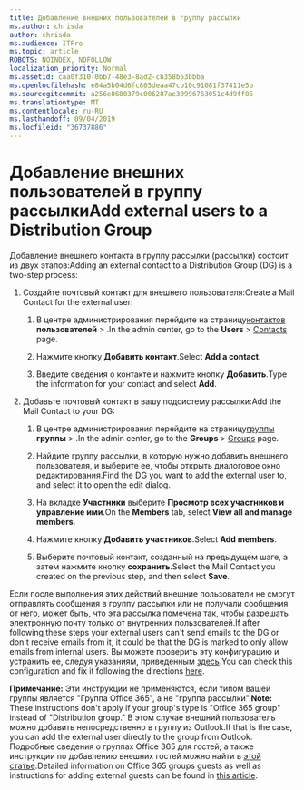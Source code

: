 ```yaml
---
title: Добавление внешних пользователей в группу рассылки
ms.author: chrisda
author: chrisda
ms.audience: ITPro
ms.topic: article
ROBOTS: NOINDEX, NOFOLLOW
localization_priority: Normal
ms.assetid: caa0f310-0bb7-48e3-8ad2-cb358b53bbba
ms.openlocfilehash: e84a5b04d6fc805deaa47cb10c91081f37411e5b
ms.sourcegitcommit: a256e8680379c006287ae30996763051c4d9ff85
ms.translationtype: MT
ms.contentlocale: ru-RU
ms.lasthandoff: 09/04/2019
ms.locfileid: "36737886"
---
```

# <a name="add-external-users-to-a-distribution-group"></a><span data-ttu-id="fdf28-102">Добавление внешних пользователей в группу рассылки</span><span class="sxs-lookup"><span data-stu-id="fdf28-102">Add external users to a Distribution Group</span></span>

<span data-ttu-id="fdf28-103">Добавление внешнего контакта в группу рассылки (рассылки) состоит из двух этапов:</span><span class="sxs-lookup"><span data-stu-id="fdf28-103">Adding an external contact to a Distribution Group (DG) is a two-step process:</span></span>
  
1. <span data-ttu-id="fdf28-104">Создайте почтовый контакт для внешнего пользователя:</span><span class="sxs-lookup"><span data-stu-id="fdf28-104">Create a Mail Contact for the external user:</span></span>
    
    1. <span data-ttu-id="fdf28-105">В центре администрирования перейдите на страницу[контактов](https://admin.microsoft.com/adminportal/home#/Contact) **пользователей** > .</span><span class="sxs-lookup"><span data-stu-id="fdf28-105">In the admin center, go to the **Users** > [Contacts](https://admin.microsoft.com/adminportal/home#/Contact) page.</span></span> 
    
    2. <span data-ttu-id="fdf28-106">Нажмите кнопку **Добавить контакт**.</span><span class="sxs-lookup"><span data-stu-id="fdf28-106">Select **Add a contact**.</span></span>
    
    3. <span data-ttu-id="fdf28-107">Введите сведения о контакте и нажмите кнопку **Добавить**.</span><span class="sxs-lookup"><span data-stu-id="fdf28-107">Type the information for your contact and select **Add**.</span></span>
    
2. <span data-ttu-id="fdf28-108">Добавьте почтовый контакт в вашу подсистему рассылки:</span><span class="sxs-lookup"><span data-stu-id="fdf28-108">Add the Mail Contact to your DG:</span></span>
    
    1. <span data-ttu-id="fdf28-109">В центре администрирования перейдите на страницу[группы](https://admin.microsoft.com/adminportal/home#/groups) **группы** > .</span><span class="sxs-lookup"><span data-stu-id="fdf28-109">In the admin center, go to the **Groups** > [Groups](https://admin.microsoft.com/adminportal/home#/groups) page.</span></span> 
    
    2. <span data-ttu-id="fdf28-110">Найдите группу рассылки, в которую нужно добавить внешнего пользователя, и выберите ее, чтобы открыть диалоговое окно редактирования.</span><span class="sxs-lookup"><span data-stu-id="fdf28-110">Find the DG you want to add the external user to, and select it to open the edit dialog.</span></span>
    
    3. <span data-ttu-id="fdf28-111">На вкладке **Участники** выберите **Просмотр всех участников и управление ими**.</span><span class="sxs-lookup"><span data-stu-id="fdf28-111">On the **Members** tab, select **View all and manage members**.</span></span> 
    
    4. <span data-ttu-id="fdf28-112">Нажмите кнопку **Добавить участников**.</span><span class="sxs-lookup"><span data-stu-id="fdf28-112">Select **Add members**.</span></span>
    
    5. <span data-ttu-id="fdf28-113">Выберите почтовый контакт, созданный на предыдущем шаге, а затем нажмите кнопку **сохранить**.</span><span class="sxs-lookup"><span data-stu-id="fdf28-113">Select the Mail Contact you created on the previous step, and then select **Save**.</span></span>
    
<span data-ttu-id="fdf28-114">Если после выполнения этих действий внешние пользователи не смогут отправлять сообщения в группу рассылки или не получали сообщения от него, может быть, что эта рассылка помечена так, чтобы разрешать электронную почту только от внутренних пользователей.</span><span class="sxs-lookup"><span data-stu-id="fdf28-114">If after following these steps your external users can't send emails to the DG or don't receive emails from it, it could be that the DG is marked to only allow emails from internal users.</span></span> <span data-ttu-id="fdf28-115">Вы можете проверить эту конфигурацию и устранить ее, следуя указаниям, приведенным [здесь](https://docs.microsoft.com/exchange/mail-flow-best-practices/non-delivery-reports-in-exchange-online/fix-error-code-5-7-133-in-exchange-online).</span><span class="sxs-lookup"><span data-stu-id="fdf28-115">You can check this configuration and fix it following the directions [here](https://docs.microsoft.com/exchange/mail-flow-best-practices/non-delivery-reports-in-exchange-online/fix-error-code-5-7-133-in-exchange-online).</span></span>
  
 <span data-ttu-id="fdf28-116">**Примечание:** Эти инструкции не применяются, если типом вашей группы является "Группа Office 365", а не "группа рассылки".</span><span class="sxs-lookup"><span data-stu-id="fdf28-116">**Note:** These instructions don't apply if your group's type is "Office 365 group" instead of "Distribution group."</span></span> <span data-ttu-id="fdf28-117">В этом случае внешний пользователь можно добавить непосредственно в группу из Outlook.</span><span class="sxs-lookup"><span data-stu-id="fdf28-117">If that is the case, you can add the external user directly to the group from Outlook.</span></span> <span data-ttu-id="fdf28-118">Подробные сведения о группах Office 365 для гостей, а также инструкции по добавлению внешних гостей можно найти в [этой статье](https://support.office.com/article/Guest-access-in-Office-365-Groups-bfc7a840-868f-4fd6-a390-f347bf51aff6.aspx).</span><span class="sxs-lookup"><span data-stu-id="fdf28-118">Detailed information on Office 365 groups guests as well as instructions for adding external guests can be found in [this article](https://support.office.com/article/Guest-access-in-Office-365-Groups-bfc7a840-868f-4fd6-a390-f347bf51aff6.aspx).</span></span>
  
